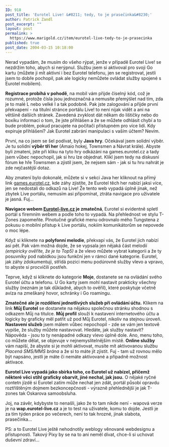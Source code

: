 ```yaml
---
ID: 918
post_title: 'Eurotel Live! &#8211; tedy, to je prasečinka&#8230;'
author: Patrick Zandl
post_excerpt: ""
layout: post
permalink: >
  https://www.marigold.cz/item/eurotel-live-tedy-to-je-prasecinka
published: true
post_date: 2004-03-15 10:18:00
---
```

<P>Nerad vypadám, že musím do všeho rýpat, jenže v případě Eurotel Live! se nezdržím toho, abych si nerýpnul. Službu jsem si aktivoval pro svoji Go kartu (můžete ji mít aktivní i bez Eurotel telefonu, jen se registrovat, jestli jsem to dobře pochopil, pak ale logicky nemůžete ovládat služby spojené s Eurotel mobilem).</P>
<P><STRONG>Registrace probíhá v pohodě</STRONG>, na mobil vám přijde číselný kód, což je rozumné, protože čísla jsou jednoznačná a nemusíte přemýšlet nad tím, zda je to malé L nebo velké I a tak podobně. Pak jste zalogování a přijde první překvapení - na titulní stránce portálu Live! to není nijak vidět a ani na většině dalších stránek. Zavedená zvyklost dát někam do lištičky nebo do boxíku informaci o tom, že jste přihlášen a že se můžete odhlásit chybí a to bude problém, pokud pracujete na počítači přístupném pro více lidí. Kdy expiruje přihlášení? Jak Eurotel zabrání manipulaci s vaším účtem? Nevím. </P>
<P>První, na co jsem se šel podívat, byly <STRONG>Java hry</STRONG>. Očekával jsem solidní výběr. Je tu solidní <STRONG>výběr tří her</STRONG> (Amaio hokej, Townsmen a Návrat krále). Abyste byli zmateni, jste při kliku na tyto hry odkázáni na games.eurotel.cz a tady jsem vůbec nepochopil, jak si hru lze objednat. Klikl jsem tedy na diskusní fórum ke hře Townsmen a zjistil jsem, že nejsem sám - jak si tu hru nahrát je zde nejčastější dotaz. </P>
<P>Aby zmatení bylo dokonalé, můžete si v sekci Java her kliknout na přímý link <A href="http://beta.marigold.cz/htp://games.eurotel.cz/" target=_blank>games.eurotel.cz</A>, kde záhy zjistíte, že Eurotel těch her nabízí jaksi více, jen se nedostali do odkazů na Live! Že tento web vypadá úplně jinak, než zbytek Live portálu, nemusím asi připomínat, ztráta navigace pro uživatele je jasná. Fuj...</P>
<P><STRONG>Navigace webem <A href="http://www.eurotel-live.cz/" target=_blank>Eurotel-live.cz</A> je zmatečná</STRONG>, Eurotel si evidentně spletl portál s firemním webem a podle toho to vypadá. Na přehlednost ve stylu T-Zones zapomeňte. Plnotučné grafické menu odrovnalo mého Tungstena z pokusu o mobilní přístup k Live portálu, nokiím komunikátorům&#160;se nepovede o moc lépe. &#160;</P>
<P>Když si kliknete na <STRONG>polyfonní melodie</STRONG>, překvapí vás, že Eurotel jich nabízí asi pět. Pak vám možná dojde, že se vypsala jen nějaká část melodií <EM>(empiricky ověříte, že je to Top5)</EM> a že vlevo můžete vybrat kategorii a že ty posuvníky pod nabídkou jsou funkční jen v rámci dané kategorie. Eurotel, jak záhy zdokumentuji, střídá pozici menu podúrovně služby vlevo a vpravo, to abyste si procvičili postřeh.</P>
<P>Teprve, když si kliknete do kategorie <STRONG>Moje</STRONG>, dostanete se na ovládání svého Eurotel účtu a telefonu. U Go karty jsem mohl nastavit prakticky všechny služby (neznám je tak důkladně, abych to ověřil), které poskytuje včetně avíza na zmeškaný hovor, schránky i Go roamingu. </P>
<P><STRONG>Zmatečné ale je rozdělení jednotlivých služeb při ovládání účtu.</STRONG> Klikem na link <STRONG>Můj Eurotel</STRONG> se dostanete na nějakou společnou stránku shodnou s odkazem Můj na titulce. <STRONG>Můj profil</STRONG> slouží k nastavení internetového účtu a logicky by graficky měl patřit už pod Můj Eurotel, nikoliv na stejnou úroveň. <STRONG>Nastavení služeb</STRONG> jsem málem vůbec nepochopil - zde se vám jen textově vypíše, že služby můžete nastavovat. Hledáte, jak služby nastavit? Nápověda - jsou to ty nenápadné odkazy vlevo úplně dole. Ano, menu toho, co můžete dělat, se objevuje v nejnemyslitelnějším místě. <STRONG>Online služby</STRONG> vám napíší, že abyste si je mohli aktivovat, musíte mít aktivovanou službu <EM>Placená SMS/MMS brána</EM> a že si to máte jít zjistit. Fuj - tam už rovnou mělo být napsáno, jestli je máte či nemáte aktivované a případně možnost aktivace. </P>
<P><STRONG>Eurotel Live vypadá jako sbírka toho, co Eurotel už nabízel, přičemž některé věci stihl graficky obarvit, jiné nechal, jak jsou.</STRONG> O nějaké ryčné contetn jízdě si Eurotel zatím může nechat jen zdát, portál působí opravdu roztříštěným dojmem bezkoncepčnosti - výrazně přehlednější je jak T-zones tak Oskarova samoobsluha. </P>
<P>Joj, na závěr, kdybyste to nenašli, jako že to tam nikde není - wapová verze je na <STRONG>wap.eurotel-live.cz</STRONG> a je to test na uživatele, komu to dojde. Jestli je za tím týden práce po večerech, není to tak hrozné, jinak slabota, prasečinka... </P>
<P>PS: a to Eurotel Live ještě nehodnotily weblogy věnované webdesignu a přístupnosti. Takový Pixy by se na to ani neměl dívat, chce-li si uchovat duševní&#160;zdraví...</P>